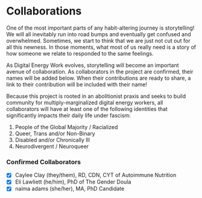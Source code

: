 # Collaborations

One of the most important parts of any habit-altering journey is storytelling! We will all inevitably run into road bumps and eventually get confused and overwhelmed. Sometimes, we start to think that we are just not cut out for all this newness. In those moments, what most of us really need is a story of how someone we relate to responded to the same feelings. 

As Digital Energy Work evolves, storytelling will become an important avenue of collaboration. As collaborators in the project are confirmed, their names will be added below. When their contributions are ready to share, a link to their contribution will be included with their name!

Because this project is rooted in an abolitionist praxis and seeks to build community for multiply-marginalized digital energy workers, all collaborators will have at least one of the following identities that significantly impacts their daily life under fascism:
1. People of the Global Majority / Racialized
2. Queer, Trans and/or Non-Binary
3. Disabled and/or Chronically Ill
4. Neurodivergent / Neuroqueer


### Confirmed Collaborators
* [x] Caylee Clay (they/them), RD, CDN, CYT of Autoimmune Nutrition
* [x] Eli Lawliett (he/him), PhD of The Gender Doula
* [x] naima adams (she/her), MA, PhD Candidate
